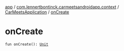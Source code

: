 [app](../../index.md) / [com.lennertbontinck.carmeetsandroidapp.context](../index.md) / [CarMeetsApplication](index.md) / [onCreate](./on-create.md)

# onCreate

`fun onCreate(): `[`Unit`](https://kotlinlang.org/api/latest/jvm/stdlib/kotlin/-unit/index.html)